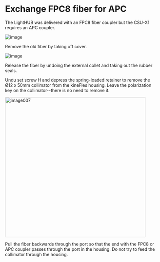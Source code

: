 # Exchange FPC8 fiber for APC 

The LightHUB was delivered with an FPC8 fiber coupler but the CSU-X1 requires an APC coupler.

![image](https://github.com/jqwhite/Grill_Spinning_Disc_2/assets/74255929/5c36ed29-3498-4758-be63-d6a9bcb4130a)

Remove the old fiber by taking off cover.

![image](https://github.com/jqwhite/Grill_Spinning_Disc_2/assets/74255929/4bfb5355-e409-4b8a-a7ae-84b594ed0847)

Release the fiber by undoing the external collet and taking out the rubber seals.  

Undu set screw H and depress the spring-loaded retainer to remove the Ø12 x 50mm collimator from the kineFles housing.  Leave the polarization key on the collimator--there is no need to remove it. 

<img width="460" alt="image007" src="https://github.com/jqwhite/Grill_Spinning_Disc_2/assets/74255929/69942174-e734-4595-8aab-b97c8a7820a5">

Pull the fiber backwards through the port so that the end with the FPC8 or APC coupler passes through the port in the housing. Do not try to feed the collimator through the housing.
